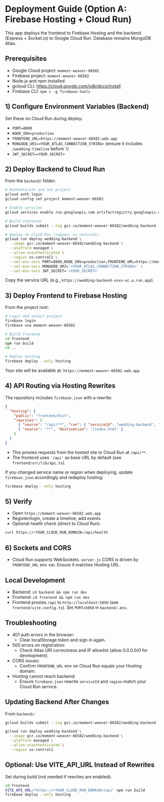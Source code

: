# Deployment Guide (Option A: Firebase Hosting + Cloud Run)

This app deploys the frontend to Firebase Hosting and the backend (Express + Socket.io) to Google Cloud Run. Database remains MongoDB Atlas.

## Prerequisites
- Google Cloud project: `moment-weaver-66582`
- Firebase project: `moment-weaver-66582`
- Node.js and npm installed
- gcloud CLI: https://cloud.google.com/sdk/docs/install
- Firebase CLI: `npm i -g firebase-tools`

## 1) Configure Environment Variables (Backend)
Set these on Cloud Run during deploy:
- `PORT=8080`
- `NODE_ENV=production`
- `FRONTEND_URL=https://moment-weaver-66582.web.app`
- `MONGODB_URI=<YOUR_ATLAS_CONNECTION_STRING>` (ensure it includes `/wedding-timeline` before `?`)
- `JWT_SECRET=<YOUR_SECRET>`

## 2) Deploy Backend to Cloud Run
From the `backend/` folder:

```bash
# Authenticate and set project
gcloud auth login
gcloud config set project moment-weaver-66582

# Enable services
gcloud services enable run.googleapis.com artifactregistry.googleapis.com cloudbuild.googleapis.com

# Build container
gcloud builds submit --tag gcr.io/moment-weaver-66582/wedding-backend

# Deploy to Cloud Run (region: us-central1)
gcloud run deploy wedding-backend \
  --image gcr.io/moment-weaver-66582/wedding-backend \
  --platform managed \
  --allow-unauthenticated \
  --region us-central1 \
  --set-env-vars PORT=8080,NODE_ENV=production,FRONTEND_URL=https://moment-weaver-66582.web.app \
  --set-env-vars MONGODB_URI='<YOUR_ATLAS_CONNECTION_STRING>' \
  --set-env-vars JWT_SECRET='<YOUR_SECRET>'
```

Copy the service URL (e.g., `https://wedding-backend-xxxx-uc.a.run.app`).

## 3) Deploy Frontend to Firebase Hosting
From the project root:

```bash
# Login and select project
firebase login
firebase use moment-weaver-66582

# Build frontend
cd frontend
npm run build
cd ..

# Deploy hosting
firebase deploy --only hosting
```

Your site will be available at: `https://moment-weaver-66582.web.app`

## 4) API Routing via Hosting Rewrites
The repository includes `firebase.json` with a rewrite:
```json
{
  "hosting": {
    "public": "frontend/dist",
    "rewrites": [
      { "source": "/api/**", "run": { "serviceId": "wedding-backend", "region": "us-central1" } },
      { "source": "**", "destination": "/index.html" }
    ]
  }
}
```
- This proxies requests from the hosted site to Cloud Run at `/api/**`.
- The frontend uses `'/api'` as base URL by default (see `frontend/src/lib/api.ts`).

If you changed service name or region when deploying, update `firebase.json` accordingly and redeploy hosting:
```bash
firebase deploy --only hosting
```

## 5) Verify
- Open `https://moment-weaver-66582.web.app`
- Register/login, create a timeline, add events
- Optional health check (direct to Cloud Run):
```bash
curl https://<YOUR_CLOUD_RUN_DOMAIN>/api/health
```

## 6) Sockets and CORS
- Cloud Run supports WebSockets. `server.js` CORS is driven by `FRONTEND_URL` env var. Ensure it matches Hosting URL.

## Local Development
- Backend: `cd backend && npm run dev`
- Frontend: `cd frontend && npm run dev`
- Frontend proxies `/api` to `http://localhost:5050` (see `frontend/vite.config.ts`). Set `PORT=5050` in `backend/.env`.

## Troubleshooting
- 401 auth errors in the browser:
  - Clear localStorage token and sign in again.
- 500 errors on registration:
  - Check Atlas URI correctness and IP allowlist (allow 0.0.0.0/0 for development).
- CORS issues:
  - Confirm `FRONTEND_URL` env on Cloud Run equals your Hosting domain.
- Hosting cannot reach backend:
  - Ensure `firebase.json` rewrite `serviceId` and `region` match your Cloud Run service.

## Updating Backend After Changes
From `backend/`:
```bash
gcloud builds submit --tag gcr.io/moment-weaver-66582/wedding-backend

gcloud run deploy wedding-backend \
  --image gcr.io/moment-weaver-66582/wedding-backend \
  --platform managed \
  --allow-unauthenticated \
  --region us-central1
```

## Optional: Use VITE_API_URL Instead of Rewrites
Set during build (not needed if rewrites are enabled):
```bash
cd frontend
VITE_API_URL="https://<YOUR_CLOUD_RUN_DOMAIN>/api" npm run build
firebase deploy --only hosting
```
